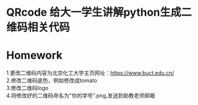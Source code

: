 # QRcode  给大一学生讲解python生成二维码相关代码
# Homework 
  1.更改二维码内容为北京化工大学主页网址：https://www.buct.edu.cn/  
  2.修改二维码底色，例如修改成tomato  
  3.修改二维码logo  
  4.将修改好的二维码命名为"你的学号".png,发送到助教老师邮箱  
